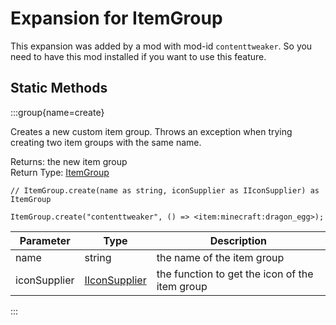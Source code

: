 # Expansion for ItemGroup

This expansion was added by a mod with mod-id `contenttweaker`. So you need to have this mod installed if you want to use this feature.

## Static Methods

:::group{name=create}

Creates a new custom item group. Throws an exception when trying creating two item groups with the same name.

Returns: the new item group  
Return Type: [ItemGroup](/vanilla/api/item/ItemGroup)

```zenscript
// ItemGroup.create(name as string, iconSupplier as IIconSupplier) as ItemGroup

ItemGroup.create("contenttweaker", () => <item:minecraft:dragon_egg>);
```

| Parameter | Type | Description |
|-----------|------|-------------|
| name | string | the name of the item group |
| iconSupplier | [IIconSupplier](/mods/contenttweaker/API/functions/IIconSupplier) | the function to get the icon of the item group |


:::

